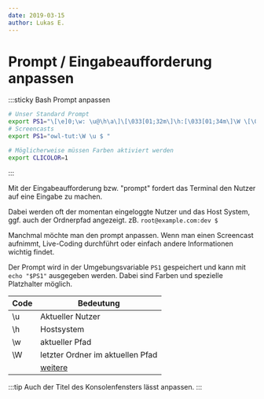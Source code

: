 ```yaml
---
date: 2019-03-15
author: Lukas E.
---
```

# Prompt / Eingabeaufforderung anpassen 

:::sticky Bash Prompt anpassen
```bash
# Unser Standard Prompt
export PS1="\[\e]0;\w: \u@\h\a\]\[\033[01;32m\]\h:[\033[01;34m\]\W \[\033[01;34m\]\u\[\033[00m\]\$ "
# Screencasts
export PS1="owl-tut:\W \u $ "

# Möglicherweise müssen Farben aktiviert werden
export CLICOLOR=1
```
:::

Mit der Eingabeaufforderung bzw. "prompt" fordert das Terminal den Nutzer auf eine Eingabe zu machen.

Dabei werden oft der momentan eingeloggte Nutzer und das Host System, ggf. auch der Ordnerpfad angezeigt.
zB. `root@example.com:dev $`

Manchmal möchte man den prompt anpassen. Wenn man einen Screencast aufnimmt, Live-Coding durchführt oder einfach andere Informationen wichtig findet.

Der Prompt wird in der Umgebungsvariable `PS1` gespeichert und kann mit `echo "$PS1"` ausgegeben werden.
Dabei sind Farben und spezielle Platzhalter möglich.

| Code | Bedeutung                                                        |
| ---- | ---------------------------------------------------------------- |
| \u   | Aktueller Nutzer                                                 |
| \h   | Hostsystem                                                       |
| \w   | aktueller Pfad                                                   |
| \W   | letzter Ordner im aktuellen Pfad                                 |
|      | [weitere](https://wiki.ubuntuusers.de/Bash/Prompt/#Zeichenkette) |

:::tip
Auch der Titel des Konsolenfensters lässt anpassen.
:::
